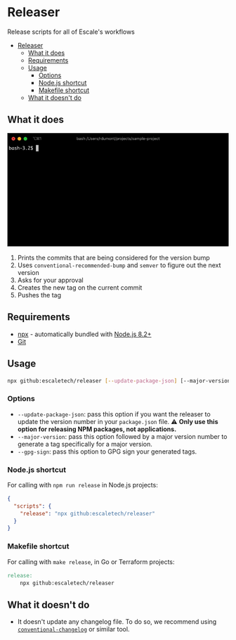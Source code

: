 # Releaser
Release scripts for all of Escale's workflows

- [Releaser](#releaser)
  - [What it does](#what-it-does)
  - [Requirements](#requirements)
  - [Usage](#usage)
    - [Options](#options)
    - [Node.js shortcut](#nodejs-shortcut)
    - [Makefile shortcut](#makefile-shortcut)
  - [What it doesn't do](#what-it-doesnt-do)

## What it does

![Example](docs/images/releaser-incremental-tag.gif)

1. Prints the commits that are being considered for the version bump
2. Uses `conventional-recommended-bump` and `semver` to figure out the next version
3. Asks for your approval
4. Creates the new tag on the current commit
5. Pushes the tag

## Requirements

* [npx](https://www.npmjs.com/package/npx) - automatically bundled with [Node.js 8.2+](https://nodejs.org/en/)
* [Git](https://git-scm.com/)

## Usage

```sh
npx github:escaletech/releaser [--update-package-json] [--major-version <version>] [--gpg-sign]
```

### Options
* `--update-package-json`: pass this option if you want the releaser to update the version number in your `package.json` file. ⚠️ **Only use this option for releasing NPM packages, not applications.**
* `--major-version`: pass this option followed by a major version number to generate a tag specifically for a major version.
* `--gpg-sign`: pass this option to GPG sign your generated tags.

### Node.js shortcut

For calling with `npm run release` in Node.js projects:
```json
{
  "scripts": {
    "release": "npx github:escaletech/releaser"
  }
}
```

### Makefile shortcut

For calling with `make release`, in Go or Terraform projects:
```makefile
release:
	npx github:escaletech/releaser
```


## What it doesn't do

* It doesn't update any changelog file. To do so, we recommend using [`conventional-changelog`](https://github.com/conventional-changelog/conventional-changelog) or similar tool.
